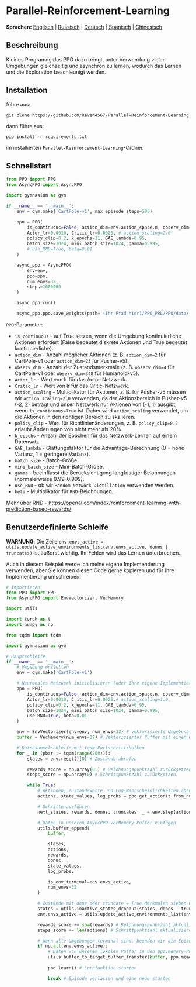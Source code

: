 # Parallel-Reinforcement-Learning

**Sprachen:** [Englisch](README.md) | [Russisch](README.ru.md) | [Deutsch](README.de.md) | [Spanisch](README.es.md) | [Chinesisch](README.zh-CN.md)

## Beschreibung
Kleines Programm, das PPO dazu bringt, unter Verwendung vieler Umgebungen gleichzeitig und asynchron zu lernen, wodurch das Lernen und die Exploration beschleunigt werden.

## Installation
führe aus:
```
git clone https://github.com/Raven4567/Parallel-Reinforcement-Learning
```
dann führe aus:
```
pip install -r requirements.txt
```
im installierten `Parallel-Reinforcement-Learning`-Ordner.

## Schnellstart
```python
from PPO import PPO
from AsyncPPO import AsyncPPO

import gymnasium as gym

if __name__ == '__main__':
	env = gym.make('CartPole-v1', max_episode_steps=500)

	ppo = PPO(
		is_continuous=False, action_dim=env.action_space.n, observ_dim=env.observation_space.shape[0],
		Actor_lr=0.0010, Critic_lr=0.0025, # action_scaling=2.0
		policy_clip=0.2, k_epochs=11, GAE_lambda=0.95, 
		batch_size=1024, mini_batch_size=1024, gamma=0.995,
		# use_RND=True, beta=0.01
	)

	async_ppo = AsyncPPO(
		env=env,
		ppo=ppo,
		num_envs=32,
		steps=1000000
	)

	async_ppo.run()

	async_ppo.ppo.save_weights(path='(Ihr Pfad hier)/PPO_PRL/PPO/data/')
```

`PPO`-Parameter:

- `is_continuous` - auf True setzen, wenn die Umgebung kontinuierliche Aktionen erfordert (False bedeutet diskrete Aktionen und True bedeutet kontinuierliche).
- `action_dim`  - Anzahl möglicher Aktionen (z. B. `action_dim=2` für CartPole-v1 oder `action_dim=23` für Pusher-v5).
- `observ_dim` - Anzahl der Zustandsmerkmale (z. B. `observ_dim=4` für CartPole-v1 oder `observ_dim=348` für Humanoid-v5).
- `Actor_lr` - Wert von lr für das Actor-Netzwerk.
- `Critic_lr` - Wert von lr für das Critic-Netzwerk.
- `action_scaling` - Multiplikator für Aktionen, z. B. für Pusher-v5 müssen wir `action_scaling=2.0` verwenden, da der Aktionsbereich in Pusher-v5 (-2, 2) beträgt und unser Netzwerk nur Aktionen von (-1, 1) ausgibt, wenn `is_continuous=True` ist. Daher wird `action_scaling` verwendet, um die Aktionen in den richtigen Bereich zu skalieren.
- `policy_clip` - Wert für Richtlinienänderungen, z. B. `policy_clip=0.2` erlaubt Änderungen von nicht mehr als 20%.
- `k_epochs` - Anzahl der Epochen für das Netzwerk-Lernen auf einem Datensatz.
- `GAE_lambda` - Glättungsfaktor für die Advantage-Berechnung (0 = hohe Varianz, 1 = geringere Varianz).
- `batch_size` - Batch-Größe.
- `mini_batch_size` - Mini-Batch-Größe.
- `gamma` - beeinflusst die Berücksichtigung langfristiger Belohnungen (normalerweise 0.99-0.999).
- `use_RND` - ob wir `Random Network Distillation` verwenden werden.
- `beta` - Multiplikator für `RND`-Belohnungen.

Mehr über RND - https://openai.com/index/reinforcement-learning-with-prediction-based-rewards/

## Benutzerdefinierte Schleife

**WARNUNG**: Die Zeile `env.envs_active = utils.update_active_environments_list(env.envs_active, dones | truncates)` ist äußerst wichtig. Ihr Fehlen wird das Lernen unterbrechen.

Auch in diesem Beispiel werde ich meine eigene Implementierung verwenden, aber Sie können diesen Code gerne kopieren und für Ihre Implementierung umschreiben.

```python
# Importieren
from PPO import PPO
from AsyncPPO import EnvVectorizer, VecMemory

import utils

import torch as t
import numpy as np

from tqdm import tqdm

import gymnasium as gym

# Hauptschleife
if __name__ == '__main__':
	# Umgebung erstellen
	env = gym.make('CartPole-v1')

	# Neuronales Netzwerk initialisieren (oder Ihre eigene Implementierung)
	ppo = PPO(
		is_continuous=False, action_dim=env.action_space.n, observ_dim=env.observation_space.shape[0],
		Actor_lr=0.0010, Critic_lr=0.0025,# action_scaling=1.0,
		policy_clip=0.2, k_epochs=11, GAE_lambda=0.95, 
		batch_size=1024, mini_batch_size=1024, gamma=0.995,
		use_RND=True, beta=0.01
	)

	env = EnvVectorizer(env=env, num_envs=32) # Vektorisierte Umgebung
	buffer = VecMemory(num_envs=32) # Vektorisierter Puffer mit einem Puffer für jede Umgebung

	# Datensammelschleife mit tqdm-Fortschrittsbalken
	for _ in (pbar := tqdm(range(200))):
		states = env.reset()[0] # Zustände abrufen

		rewards_score = np.array(0.) # Belohnungspunktzahl zurücksetzen
		steps_score = np.array(0) # Schrittpunktzahl zurücksetzen

		while True:
			# Aktionen, Zustandswerte und Log-Wahrscheinlichkeiten abrufen
			actions, state_values, log_probs = ppo.get_action(t.from_numpy(states)) 

			# Schritte ausführen
			next_states, rewards, dones, truncates, _ = env.step(actions) 

			# Daten in unseren AsyncPPO.VecMemory-Puffer einfügen
			utils.buffer_append(
				buffer,

				states, 
				actions, 
				rewards, 
				dones, 
				state_values, 
				log_probs,

				is_env_terminal=env.envs_active,
				num_envs=32
			) 

			# Zustände mit done oder truncate = True Merkmalen sieben und auch die Aktivitätsliste der Umgebungen aktualisieren
			states = utils.inactive_states_dropout(states, dones | truncates) 
			env.envs_active = utils.update_active_environments_list(env.envs_active, dones | truncates)

			rewards_score += sum(rewards) # Belohnungspunktzahl aktualisieren
			steps_score += len(actions) # Schrittpunktzahl aktualisieren

			# Wenn alle Umgebungen terminal sind, beenden wir die Episode
			if np.all(env.envs_active): 
				# Daten von unserem lokalen Puffer in den ppo.memory-Puffer für das PPO-Lernen übertragen. Sie können auch Ihre eigene Funktion verwenden, um Daten in den Puffer Ihres eigenen neuronalen Netzwerks zu übertragen.
				utils.buffer_to_target_buffer_transfer(buffer, ppo.memory) 
				
				ppo.learn() # Lernfunktion starten

				break # Episode verlassen und eine neue starten
```